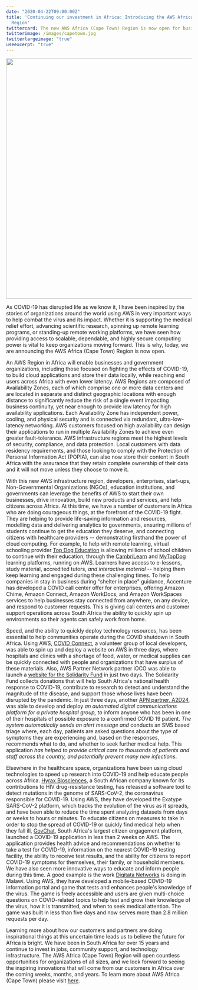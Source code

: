 ```yaml
---
date: "2020-04-22T09:00:00Z"
title: 'Continuing our investment in Africa: Introducing the AWS Africa (Cape Town)
  Region'
twittercard: The new AWS Africa (Cape Town) Region is now open for business
twitterimage: /images/capetown.jpg
twitterlargeimage: "true"
useexcerpt: "true"
---
```


<img src="/images/capetown.jpg" width="650">

As COVID-19 has disrupted life as we know it, I have been inspired by
the stories of organizations around the world using AWS in very
important ways to help combat the virus and its impact. Whether it is
supporting the medical relief effort, advancing scientific research,
spinning up remote learning programs, or standing-up remote working
platforms, we have seen how providing access to scalable, dependable,
and highly secure computing power is vital to keep organizations moving
forward. This is why, today, we are announcing the AWS Africa (Cape
Town) Region is now open.

<!--more-->

An AWS Region in Africa will enable businesses and government
organizations, including those focused on fighting the effects of
COVID-19, to build cloud applications and store their data locally,
while reaching end users across Africa with even lower latency. AWS
Regions are composed of Availability Zones, each of which comprise one
or more data centers and are located in separate and distinct geographic
locations with enough distance to significantly reduce the risk of a
single event impacting business continuity, yet near enough to provide
low latency for high availability applications. Each Availability Zone
has independent power, cooling, and physical security and is connected
via redundant, ultra-low-latency networking. AWS customers focused on
high availability can design their applications to run in multiple
Availability Zones to achieve even greater fault-tolerance. AWS
infrastructure regions meet the highest levels of security, compliance,
and data protection. Local customers with data residency requirements,
and those looking to comply with the Protection of Personal Information
Act (POPIA), can also now store their content in South Africa with the
assurance that they retain complete ownership of their data and it will
not move unless they choose to move it.

With this new AWS infrastructure region, developers, enterprises,
start-ups, Non-Governmental Organizations (NGOs), education
institutions, and governments can leverage the benefits of AWS to start
their own businesses, drive innovation, build new products and services,
and help citizens across Africa. At this time, we have a number of
customers in Africa who are doing courageous things, at the forefront of
the COVID-19 fight. They are helping to provide life-saving information
and resources, modelling data and delivering analytics to governments,
ensuring millions of students continue to get the education they
deserve, and connecting citizens with healthcare providers --
demonstrating firsthand the power of cloud computing. For example, to
help with remote learning, virtual schooling provider [Top Dog
Education](https://www.mytopdog.co.za/) is allowing millions of school
children to continue with their education, through the
[CambriLearn](http://www.cambrilearn.com) and
[MyTopDog](http://www.mytopdog.co.za) learning platforms, running on
AWS. Learners have access to e-lessons, study material, accredited
tutors, *and interactive material* -- helping them keep learning and
engaged during these challenging times. To help companies in stay in
business during "shelter in place" guidance, Accenture has developed a
COVID call center offer for enterprises, offering Amazon Chime, Amazon
Connect, Amazon WorkDocs, and Amazon WorkSpaces services to help
businesses stay connected from anywhere, on any device, and respond to
customer requests. This is giving call centers and customer support
operations across South Africa the ability to quickly spin up
environments so their agents can safely work from home.

Speed, and the ability to quickly deploy technology resources, has been
essential to help communities operate during the COVID shutdown in South
Africa. Using AWS, [COVID Connect](http://covidconnect.co.za/), a
volunteer group of local developers, was able to spin up and deploy a
website on AWS in three days, where hospitals and clinics with a
shortage of food, water, or medical supplies can be quickly connected
with people and organizations that have surplus of these materials.
Also, AWS Partner Network partner iOCO was able to launch a [website for
the Solidarity Fund](https://www.solidarityfund.co.za/) in just two
days. The Solidarity Fund collects donations that will help South
Africa's national health response to COVID-19, contribute to research to
detect and understand the magnitude of the disease, and support those
whose lives have been disrupted by the pandemic. In just three days,
another [APN partner, A2D24](https://www.a2d24.com/), was able to
develop and deploy *an automated digital communications platform for a
private hospital group, to* inform anyone who has been in one of their
hospitals of possible exposure to a confirmed COVID 19 patient. *The
system automatically sends an alert message and* conducts an SMS based
triage where, each day, patients are asked questions about the type of
symptoms they are experiencing and, based on the responses, recommends
what to do, and whether to seek further medical help. This application
*has helped to provide critical care to thousands of patients and staff
across the country, and potentially prevent many new infections*.

Elsewhere in the healthcare space, organizations have been using cloud
technologies to speed up research into COVID-19 and help educate people
across Africa. [Hyrax Biosciences](https://hyraxbio.co.za/), a South
African company known for its contributions to HIV drug-resistance
testing, has released a software tool to detect mutations in the genome
of SARS-CoV-2, the coronavirus responsible for COVID-19. Using AWS, they
have developed the Exatype SARS-CoV-2 platform, which tracks the
evolution of the virus as it spreads, and have been able to reduce the
time spent analyzing datasets from days or weeks to hours or minutes. To
educate citizens on measures to take in order to stop the spread of
COVID-19 or quickly find medical help when they fall ill,
[GovChat](https://www.govchat.org/), South Africa's largest citizen
engagement platform, launched a COVID-19 application in less than 2
weeks on AWS. The application provides health advice and recommendations
on whether to take a test for COVID-19, information on the nearest
COVID-19 testing facility, the ability to receive test results, and the
ability for citizens to report COVID-19 symptoms for themselves, their
family, or household members. We have also seen more innovative ways to
educate and inform people during this time. A good example is the work
[Digitata Networks](http://networks.digitata.com/) is doing in Malawi.
Using AWS, they have developed a mobile-based COVID-19 information
portal and game that tests and enhances people's knowledge of the virus.
The game is freely accessible and users are given multi-choice questions
on COVID-related topics to help test and grow their knowledge of the
virus, how it is transmitted, and when to seek medical attention. The
game was built in less than five days and now serves more than 2.8
million requests per day.

Learning more about how our customers and partners are doing
inspirational things at this uncertain time leads us to believe the
future for Africa is bright. We have been in South Africa for over 15
years and continue to invest in jobs, community support, and technology
infrastructure. The AWS Africa (Cape Town) Region will open countless
opportunities for organizations of all sizes, and we look forward to
seeing the inspiring innovations that will come from our customers in
Africa over the coming weeks, months, and years. To learn more about AWS
Africa (Cape Town) please visit
[here](http://aws.amazon.com/local/africa/cape-town).


